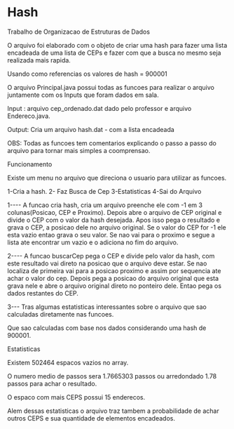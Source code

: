 # Hash
Trabalho de Organizacao de Estruturas de Dados

O arquivo foi elaborado com o objeto de criar uma hash para fazer uma lista encadeada de uma lista de CEPs e fazer com que a busca no mesmo seja realizada mais rapida.

Usando como referencias os valores de hash = 900001

O arquivo Principal.java possui todas as funcoes para realizar o arquivo juntamente com os Inputs que foram dados em sala.

Input :  arquivo cep_ordenado.dat dado pelo professor e arquivo Endereco.java.

Output: Cria um arquivo hash.dat - com a lista encadeada

OBS: Todas as funcoes tem comentarios explicando o passo a passo do arquivo para tornar mais simples a coomprensao.

Funcionamento

Existe um menu no arquivo que direciona o usuario para utilizar as funcoes.

1-Cria a hash.
2- Faz Busca de Cep
3-Estatisticas
4-Sai do Arquivo

1---- A funcao cria hash, cria um arquivo preenche ele com -1 em 3 colunas(Posicao, CEP e Proximo). Depois abre o arquivo de CEP original e divide o CEP com o valor da hash desejada. Apos isso pega o resultado e grava o CEP, a posicao dele no arquivo original. Se o valor do CEP for -1 ele esta vazio entao grava o seu valor. Se nao vai para o proximo e segue a lista ate encontrar um vazio e o adiciona no fim do arquivo.

2---- A funcao buscarCep pega o CEP e divide pelo valor da hash, com este resultado vai direto na posicao que o arquivo deve estar. Se nao localiza de primeira vai para a posicao proximo e assim por sequencia ate achar o valor do cep. Depois pega a posicao do arquivo original que esta grava nele e abre o arquivo original direto no ponteiro dele. Entao pega os dados restantes do CEP.

3--- Tras algumas estatisticas interessantes sobre o arquivo que sao calculadas diretamente nas funcoes.

Que sao calculadas com base nos dados considerando uma hash de 900001.

Estatisticas

Existem 502464 espacos vazios no array.

O numero medio de passos sera  1.7665303 passos ou arredondado 1.78 passos  para achar o resultado.

O espaco com mais CEPS possui 15 enderecos.

Alem dessas estatisticas o arquivo traz tambem a probabilidade de achar outros CEPS e sua quantidade de elementos encadeados.

